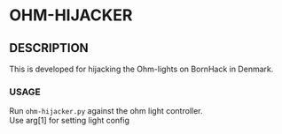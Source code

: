 # OHM-HIJACKER

## DESCRIPTION

This is developed for hijacking the Ohm-lights on BornHack in Denmark.

### USAGE

Run `ohm-hijacker.py` against the ohm light controller. \
Use arg[1] for setting light config
